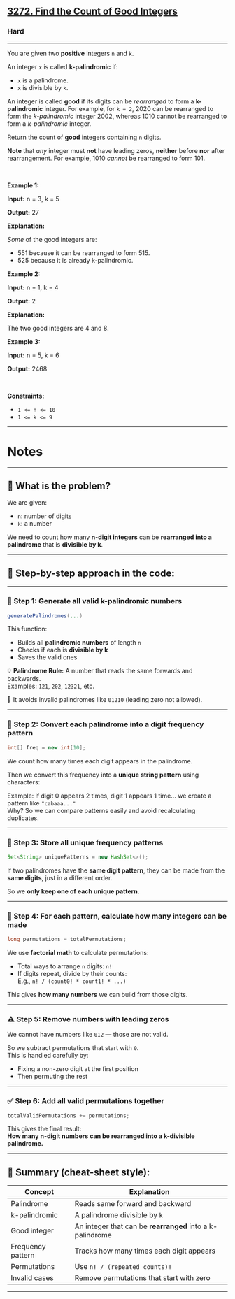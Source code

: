 <h2><a href="https://leetcode.com/problems/find-the-count-of-good-integers/?envType=daily-question&envId=2025-04-12">3272. Find the Count of Good Integers</a></h2><h3>Hard</h3><hr><p>You are given two <strong>positive</strong> integers <code>n</code> and <code>k</code>.</p>

<p>An integer <code>x</code> is called <strong>k-palindromic</strong> if:</p>

<ul>
	<li><code>x</code> is a <span data-keyword="palindrome-integer">palindrome</span>.</li>
	<li><code>x</code> is divisible by <code>k</code>.</li>
</ul>

<p>An integer is called <strong>good</strong> if its digits can be <em>rearranged</em> to form a <strong>k-palindromic</strong> integer. For example, for <code>k = 2</code>, 2020 can be rearranged to form the <em>k-palindromic</em> integer 2002, whereas 1010 cannot be rearranged to form a <em>k-palindromic</em> integer.</p>

<p>Return the count of <strong>good</strong> integers containing <code>n</code> digits.</p>

<p><strong>Note</strong> that <em>any</em> integer must <strong>not</strong> have leading zeros, <strong>neither</strong> before <strong>nor</strong> after rearrangement. For example, 1010 <em>cannot</em> be rearranged to form 101.</p>

<p>&nbsp;</p>
<p><strong class="example">Example 1:</strong></p>

<div class="example-block">
<p><strong>Input:</strong> <span class="example-io">n = 3, k = 5</span></p>

<p><strong>Output:</strong> <span class="example-io">27</span></p>

<p><strong>Explanation:</strong></p>

<p><em>Some</em> of the good integers are:</p>

<ul>
	<li>551 because it can be rearranged to form 515.</li>
	<li>525 because it is already k-palindromic.</li>
</ul>
</div>

<p><strong class="example">Example 2:</strong></p>

<div class="example-block">
<p><strong>Input:</strong> <span class="example-io">n = 1, k = 4</span></p>

<p><strong>Output:</strong> <span class="example-io">2</span></p>

<p><strong>Explanation:</strong></p>

<p>The two good integers are 4 and 8.</p>
</div>

<p><strong class="example">Example 3:</strong></p>

<div class="example-block">
<p><strong>Input:</strong> <span class="example-io">n = 5, k = 6</span></p>

<p><strong>Output:</strong> <span class="example-io">2468</span></p>
</div>

<p>&nbsp;</p>
<p><strong>Constraints:</strong></p>

<ul>
	<li><code>1 &lt;= n &lt;= 10</code></li>
	<li><code>1 &lt;= k &lt;= 9</code></li>
</ul>

---
# Notes

---

## 🧠 **What is the problem?**

We are given:
- `n`: number of digits
- `k`: a number

We need to count how many **n-digit integers** can be **rearranged into a palindrome** that is **divisible by k**.

---

## 🔁 Step-by-step approach in the code:

---

### 🔹 Step 1: Generate all valid k-palindromic numbers

```java
generatePalindromes(...)
```

This function:
- Builds all **palindromic numbers** of length `n`
- Checks if each is **divisible by k**
- Saves the valid ones

💡 **Palindrome Rule:** A number that reads the same forwards and backwards.  
Examples: `121`, `202`, `12321`, etc.

🛑 It avoids invalid palindromes like `01210` (leading zero not allowed).

---

### 🔹 Step 2: Convert each palindrome into a **digit frequency pattern**

```java
int[] freq = new int[10];
```

We count how many times each digit appears in the palindrome.

Then we convert this frequency into a **unique string pattern** using characters:

Example: if digit 0 appears 2 times, digit 1 appears 1 time... we create a pattern like `"cabaaa..."`  
Why? So we can compare patterns easily and avoid recalculating duplicates.

---

### 🔹 Step 3: Store all unique frequency patterns

```java
Set<String> uniquePatterns = new HashSet<>();
```

If two palindromes have the **same digit pattern**, they can be made from the **same digits**, just in a different order.

So we **only keep one of each unique pattern**.

---

### 🔹 Step 4: For each pattern, calculate how many integers can be made

```java
long permutations = totalPermutations;
```

We use **factorial math** to calculate permutations:
- Total ways to arrange `n` digits: `n!`
- If digits repeat, divide by their counts:  
  E.g., `n! / (count0! * count1! * ...)`

This gives **how many numbers** we can build from those digits.

---

### ⚠️ Step 5: Remove numbers with **leading zeros**

We cannot have numbers like `012` — those are not valid.

So we subtract permutations that start with `0`.  
This is handled carefully by:
- Fixing a non-zero digit at the first position
- Then permuting the rest

---

### ✅ Step 6: Add all valid permutations together

```java
totalValidPermutations += permutations;
```

This gives the final result:  
**How many n-digit numbers can be rearranged into a k-divisible palindrome.**

---

## 📌 Summary (cheat-sheet style):

| Concept         | Explanation                                                                 |
|----------------|-----------------------------------------------------------------------------|
| Palindrome      | Reads same forward and backward                                             |
| k-palindromic   | A palindrome divisible by `k`                                               |
| Good integer    | An integer that can be **rearranged** into a k-palindrome                  |
| Frequency pattern | Tracks how many times each digit appears                                  |
| Permutations    | Use `n! / (repeated counts)!`                                               |
| Invalid cases   | Remove permutations that start with zero                                   |

---
